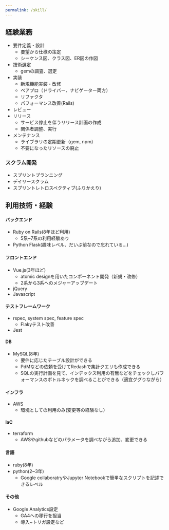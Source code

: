 ```yaml
---
permalink: /skill/
---
```


## 経験業務
- 要件定義・設計
  - 要望から仕様の策定
  - シーケンス図、クラス図、ER図の作図
- 技術選定
  - gemの調査、選定
- 実装
  - 新規機能実装・改修
  - ペアプロ（ドライバー、ナビゲーター両方）
  - リファクタ
  - パフォーマンス改善(Rails)
- レビュー
- リリース
  - サービス停止を伴うリリース計画の作成
  - 関係者調整、実行
- メンテナンス
  - ライブラリの定期更新（gem, npm）
  - 不要になったリソースの廃止

### スクラム開発
- スプリントプランニング
- デイリースクラム
- スプリントレトロスペクティブ(ふりかえり)

## 利用技術・経験
#### バックエンド

- Ruby on Rails(8年ほど利用)
  - 5系~7系の利用経験あり
- Python Flask(趣味レベル、だいぶ前なので忘れている...)

#### フロントエンド

- Vue.js(3年ほど)
  - atomic designを用いたコンポーネント開発（新規・改修）
  - 2系から3系へのメジャーアップデート
- jQuery
- Javascript

#### テストフレームワーク
- rspec, system spec, feature spec
  - Flakyテスト改善
- Jest

#### DB

- MySQL(8年)
  - 要件に応じたテーブル設計ができる
  - PdMなどの依頼を受けてRedashで集計クエリも作成できる
  - SQLの実行計画を見て、インデックス利用の有無などをチェックしパフォーマンスのボトルネックを調べることができる（適宜ググりながら）

#### インフラ
- AWS
  - 環境としての利用のみ(変更等の経験なし）

#### IaC

- terraform
  - AWSやgithubなどのパラメータを調べながら追加、変更できる

#### 言語

- ruby(8年)
- python(2~3年)
  - Google collaboratryやJupyter Notebookで簡単なスクリプトを記述できるレベル

#### その他
- Google Analytics設定
  - GA4への移行を担当
  - 導入~トリガ設定など
